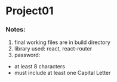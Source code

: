 # Project01

### Notes:
1. final working files are in build directory
2. library used: react, react-router
3. password: 
  * at least 8 characters
  * must include at least one Capital Letter 
